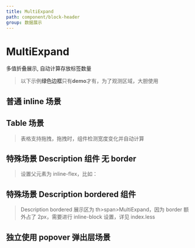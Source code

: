 ```yaml
---
title: MultiExpand
path: component/block-header
group: 数据展示
---
```


# MultiExpand

多值折叠展示, 自动计算存放标签数量

> 以下示例**绿色边框**只有**demo**才有，为了观测区域，大胆使用

## 普通 inline 场景

<code src="./demo/Inline.tsx"></code>

## Table 场景

> 表格支持拖拽，拖拽时，组件检测宽度变化并自动计算

<code src="./demo/Table.tsx"></code>

## 特殊场景 Description 组件 无 border

> 设置父元素为 inline-flex，比如：

<code src="./demo/Description.tsx"></code>

## 特殊场景 Description bordered 组件

> Description bordered 展示区为 th>span>MultiExpand，因为 border 额外占了 2px，需要进行 inline-block 设置，详见 index.less

<code src="./demo/DescriptionBordered.tsx"></code>

## 独立使用 popover 弹出层场景

<code src="./demo/ContentWrap.tsx"></code>
